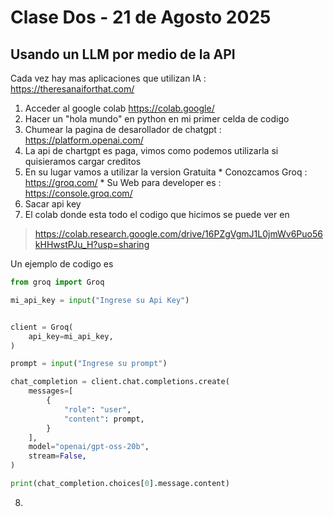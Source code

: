 # Clase Dos - 21 de Agosto 2025

## Usando un LLM por medio de la API

Cada vez hay mas aplicaciones que utilizan IA : https://theresanaiforthat.com/

1. Acceder al google colab https://colab.google/
2. Hacer un "hola mundo" en python en mi primer celda de codigo
3. Chumear la pagina de desarollador de chatgpt : https://platform.openai.com/
4. La api de chartgpt es paga, vimos como podemos utilizarla si quisieramos cargar creditos
5. En su lugar vamos a utilizar la version Gratuita
        * Conozcamos Groq : https://groq.com/
        * Su Web para developer es : https://console.groq.com/
6. Sacar api key
7. El colab donde esta todo el codigo que hicimos se puede ver en

> https://colab.research.google.com/drive/16PZgVgmJ1L0jmWv6Puo56kHHwstPJu_H?usp=sharing

Un ejemplo de codigo es

```python
from groq import Groq

mi_api_key = input("Ingrese su Api Key")


client = Groq(
    api_key=mi_api_key,
)

prompt = input("Ingrese su prompt")

chat_completion = client.chat.completions.create(
    messages=[
        {
            "role": "user",
            "content": prompt,
        }
    ],
    model="openai/gpt-oss-20b",
    stream=False,
)

print(chat_completion.choices[0].message.content)
```

8.  
